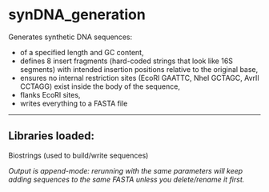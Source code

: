 # synDNA_generation
Generates synthetic DNA sequences:
- of a specified length and GC content, 
- defines 8 insert fragments (hard-coded strings that look like 16S segments) with intended insertion positions relative to the original base,
- ensures no internal restriction sites (EcoRI GAATTC, NheI GCTAGC, AvrII CCTAGG) exist inside the body of the sequence, 
- flanks EcoRI sites,
- writes everything to a FASTA file

-------------------------------------------------------------------------------------------------------------------------------------------------------

## Libraries loaded:
Biostrings (used to build/write sequences)

*Output is append-mode: rerunning with the same parameters will keep adding sequences to the same FASTA unless you delete/rename it first.*
